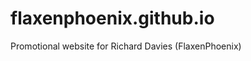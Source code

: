 flaxenphoenix.github.io
=======================

Promotional website for Richard Davies (FlaxenPhoenix)
